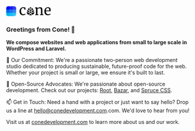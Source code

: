 <p>
  <a href="https://conedevelopment.com/">
    <br>
    <picture>
      <source media="(prefers-color-scheme: light)" srcset="https://github.com/conedevelopment/.github/raw/master/.github/cone-logo-dark.svg">
      <source media="(prefers-color-scheme: dark)" srcset="https://github.com/conedevelopment/.github/raw/master/.github/cone-logo-light.svg">
      <img alt="Cone Development" width="120" src="https://github.com/conedevelopment/.github/raw/master/.github/cone-logo-dark.svg">
    </picture>
    <br>
  </a>
</p>

### Greetings from Cone! 👋

**We compose websites and web applications from small to large scale in WordPress and Laravel.**

🌲 Our Commitment: We're a passionate two-person web development studio dedicated to producing sustainable, future-proof code for the web. Whether your project is small or large, we ensure it's built to last.

🌱 Open-Source Advocates: We're passionate about open-source development. Check out our projects: [Root](https://github.com/conedevelopment/root), [Bazar](https://github.com/conedevelopment/bazar), and [Spruce CSS](https://github.com/conedevelopment/sprucecss).

📫 Get in Touch: Need a hand with a project or just want to say hello? Drop us a line at [hello@conedevelopment.com](mailto:hello@conedevelopment.com).com. We'd love to hear from you!

Visit us at [conedevelopment.com](https://conedevelopment.com) to learn more about us and our work.